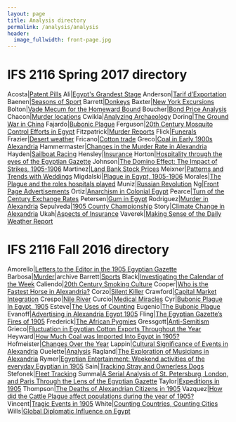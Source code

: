 ```yaml
---
layout: page
title: Analysis directory
permalink: /analysis/analysis
header:
  image_fullwidth: front-page.jpg
---
```

# IFS 2116 Spring 2017 directory

Acosta|[Patent Pills](2017/acosta-analysis)
Ali|[Egypt's Grandest Stage](2017/ali-analysis)
Anderson|[Tarif d’Exportation](2017/anderson-analysis)
Baenen|[Seasons of Sport](2017/baenen-analysis)
Barrett|[Donkeys](2017/barrett-analysis)
Baxter|[New York Excursions](2017/baxter-analysis)
Bolton|[Vade Mecum for the Homeward Bound](2017/bolton-analysis)
Boucher|[Bond Price Analysis](2017/boucher-analysis)
Chacon|[Murder locations](2017/chacon-analysis)
Cwikla|[Analyzing Archaeology](2017/cwikla-analysis)
Doring|[The Ground War in China](2017/doring-analysis)
Fajardo|[Bubonic Plague](2017/fajardo-analysis)
Ferguson|[20th Century Mosquito Control Efforts in Egypt](2017/ferguson-analysis)
Fitzpatrick|[Murder Reports](2017/fitzpatrick-analysis)
Flick|[Funerals](2017/flick-analysis)
Frazier|[Desert weather](2017/frazier-analysis)
Fricano|[Cotton trade](2017/fricano-analysis)
Greco|[Coal in Early 1900s Alexandria](2017/greco-analysis)
Hammermaster|[Changes in the Murder Rate in Alexandria](2017/hammermaster-analysis)
Hayden|[Sailboat Racing](2017/hayden-analysis)
Hensley|[Insurance](2017/hensley-analysis)
Horton|[Hospitality through the eyes of the Egyptian Gazette](2017/horton-analysis)
Johnson|[The Domino Effect: The Impact of Strikes, 1905-1906](2017/johnson-analysis)
Martinez|[Land Bank Stock Prices](2017/martinez-analysis)
Meixner|[Patterns and Trends with Weddings](2017/meixner-analysis)
Migdalski|[Plague in Egypt, 1905-1906](2017/migdalski-analysis)
Morales|[The Plague and the roles hospitals played](2017/morales-analysis)
Muniz|[Russian Revolution](2017/muniz-analysis)
Ng|[Front Page Advertisements](2017/ng-analysis)
Ortiz|[Anarchism in Colonial Egypt](2017/ortiz-analysis)
Pearce|[Turn of the Century Exchange Rates](2017/pearce-analysis)
Petersen|[Gum in Egypt](2017/petersen-analysis)
Rodriguez|[Murder in Alexandria](2017/rodriguez-analysis)
Sepulveda|[1905 County Championship](2017/sepulveda-analysis)
Story|[Climate Change in Alexandria](2017/story-analysis)
Ukah|[Aspects of Insurance](2017/ukah-analysis)
Vaverek|[Making Sense of the Daily Weather Report](2017/vaverek-analysis)

# IFS 2116 Fall 2016 directory

Amorello|[Letters to the Editor in the 1905 Egyptian Gazette](2016/amorello-analysis)
Barbosa|[Murder](2016/barbosa-analysis)|archive
Barrett|[Sports](2016/barrett-analysis)
Black|[Investigating the Calendar of the Week](2016/black-analysis)
Caliendo|[20th Century Smoking Culture](2016/caliendo-analysis)
Cooper|[Who is the Fastest Horse in Alexandria?](2016/cooper-analysis)
Corzo|[Silent Killer](2016/corzo-analysis)
Crawford|[Capital Market Integration](2016/crawford-analysis)
Crespo|[Nile River](2016/crespo-analysis)
Curcio|[Medical Miracles](2016/curcio-analysis)
Cyr|[Bubonic Plague In Egypt, 1905](2016/cyr-analysis)
Esteve|[The Uses of Counting](2016/esteve-analysis)
Eugenio|[The Bubonic Plague](2016/eugenio-analysis)
Evanoff|[Advertising in Alexandria Egypt 1905](2016/evanoff-analysis)
Fling|[The Egyptian Gazette’s Fires of 1905](2016/fling-analysis)
Frederick|[The African Pygmies](2016/frederick-analysis)
Gressgott|[Anti-Semitism](2016/gressgott-analysis)
Grieco|[Fluctuation in Egyptian Cotton Exports Throughout the Year](2016/grieco-analysis)
Heyward|[How Much Coal was Imported Into Egypt in 1905?](2016/heyward-analysis)
Hofmeister|[Changes Over the Year](2016/hofmeister-analysis)
Lappin|[Cultural Significance of Events in Alexandria](2016/lappin-analysis)
Ouelette|[Analysis](2016/ouelette-analysis)
Ragland|[The Exploration of Musicians in Alexandria](2016/ragland-analysis)
Rymer|[Egyptian Entertainment: Weekend activities of the everyday Egyptian in 1905](2016/finalproject-rymer.pdf)
Sain|[Tracking Stray and Ownerless Dogs](2016/sain-analysis)
Stefonek|[Fleet Tracking](2016/stefonek-analysis)
Summa|[A Serial Analysis of St. Petersburg, London, and Paris Through the Lens of the Egyptian Gazette](2016/summa-analysis)
Taylor|[Expeditions in 1905](2016/taylor-analysis)
Thompson|[The Deaths of Alexandrian Citizens in 1905](2016/thompson-analysis)
Vazquez|[How did the Cattle Plague affect populations during the year of 1905?](2016/vazquez-analysis)
Vincent|[Tragic Events in 1905](2016/vincent-analysis)
White|[Counting Countries, Counting Cities](2016/white-analysis)
Wills|[Global Diplomatic Influence on Egypt](2016/wills-analysis)
